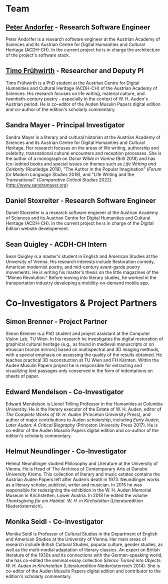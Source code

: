 # **Team**
## **[Peter Andorfer](https://www.oeaw.ac.at/acdh/team/current-team/peter-andorfer)** - Research Software Engineer
Peter Andorfer is a research software engineer at the Austrian Academy of Sciences and its Austrian Centre for Digital Humanities and Cultural Heritage (ACDH-CH). In the current project he is in charge the architecture of the project's software stack.
## **[Timo Frühwirth](https://www.oeaw.ac.at/acdh/team/current-team/timo-sebastian-fruehwirth)** - Researcher and Deputy PI
Timo Frühwirth is a PhD student at the Austrian Centre for Digital Humanities and Cultural Heritage (ACDH-CH) of the Austrian Academy of Sciences. His research focuses on life writing, material culture, and twentieth-century poetry - especially in the context of W. H. Auden's Austrian period. He is co-editor of the Auden Musulin Papers digital edition and co-author of the edition's scholarly commentary.

## **Sandra Mayer** - Principal Investigator
Sandra Mayer is a literary and cultural historian at the Austrian Academy of Sciences and its Austrian Centre for Digital Humanities and Cultural Heritage. Her research focuses on the areas of life writing, authorship and celebrity, transnational cultural encounters and reception processes. She is the author of a monograph on *Oscar Wilde in Vienna* (Brill 2018) and has (co-)edited books and special issues on themes such as *Life Writing and Celebrity* (Routledge 2019), "The Author in the Popular Imagination" (*Forum for Modern Language Studies* 2018), and "Life Writing and the Transnational" (*Comparative Critical Studies* 2022). (http://www.sandramayer.org)

## **Daniel Stoxreiter** - Research Software Engineer
Daniel Stoxreiter is a research software engineer at the Austrian Academy of Sciences and its Austrian Centre for Digital Humanities and Cultural Heritage (ACDH-CH). In the current project he is in charge of the Digital Edition website developement.

## **Sean Quigley** - ACDH-CH Intern
Sean Quigley is a master's student in English and American Studies at the University of Vienna. His research interests include Restoration comedy, American modernist poetry, and mid-century avant-garde poetry movements. He is writing his master's thesis on the little magazines of the "Mimeo Revolution." Before moving into literary studies, he worked in the transportation industry developing a mobility-on-demand mobile app. 

# **Co-Investigators & Project Partners**

## **Simon Brenner** - Project Partner
Simon Brenner is a PhD student and project assistant at the Computer Vision Lab, TU Wien. In his research he investigates the digital restoration of graphical cultural heritage (e.g., as found in medieval manuscripts or on etruscan bronze mirrors) based on multispectral and 3D imaging methods, with a special emphasis on assessing the quality of the results obtained. He teaches practical 3D reconstuction at TU Wien and FH Kärnten. Within the Auden Musulin Papers project he is responsible for extracting and visualizing text passages only conserved in the form of indentations on sheets of paper.

## **Edward Mendelson** - Co-Investigator
Edward Mendelson is Lionel Trilling Professor in the Humanities at Columbia University. He is the literary executor of the Estate of W. H. Auden, editor of *The Complete Works of W. H. Auden* (Princeton University Press), and author of major contributions to Auden scholarship, including *Early Auden, Later Auden: A Critical Biography* (Princeton University Press 2017). He is co-editor of the Auden Musulin Papers digital edition and co-author of the edition's scholarly commentary. 

## **Helmut Neundlinger** - Co-Investigator
Helmut Neundlinger studied Philosophy and Literature at the University of Vienna. He is Head of The Archives of Contemporary Arts at Danube University Krems. This collection of literary and music estates contains the Austrian Auden Papers left after Auden’s death in 1973. Neundlinger works as a literary scholar, publicist, writer and musician. In 2015 he was responsible for redesigning the exhibition in the W. H. Auden Memorial Museum in Kirchstetten, Lower Austria. In 2018 he edited the volume *Thanksgiving für ein Habitat. W. H. in Kirchstetten* (Literaturedition Niederösterreich). 

## **Monika Seidl** - Co-Investigator
Monika Seidl is Professor of Cultural Studies in the Department of English and American Studies at the University of Vienna. Her main areas of research include British Cultural Studies, popular culture, gender studies, as well as the multi-medial adaptation of literary classics. An expert on British literature of the 1930s and its connections with the German-speaking world, she has co-edited the seminal essay collection *Silence Turned into Objects: W. H. Auden in Kirchstetten* (Literaturedition Niederösterreich 2014). She is co-editor of the Auden Musulin Papers digital edition and contributor to the edition's scholarly commentary.





